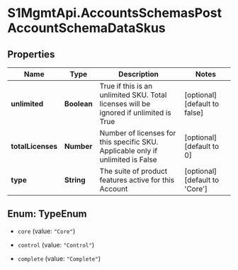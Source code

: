 # S1MgmtApi.AccountsSchemasPostAccountSchemaDataSkus

## Properties
Name | Type | Description | Notes
------------ | ------------- | ------------- | -------------
**unlimited** | **Boolean** | True if this is an unlimited SKU. Total licenses will be ignored if unlimited is True | [optional] [default to false]
**totalLicenses** | **Number** | Number of licenses for this specific SKU. Applicable only if unlimited is False | [optional] [default to 0]
**type** | **String** | The suite of product features active for this Account | [optional] [default to 'Core']


<a name="TypeEnum"></a>
## Enum: TypeEnum


* `core` (value: `"Core"`)

* `control` (value: `"Control"`)

* `complete` (value: `"Complete"`)




